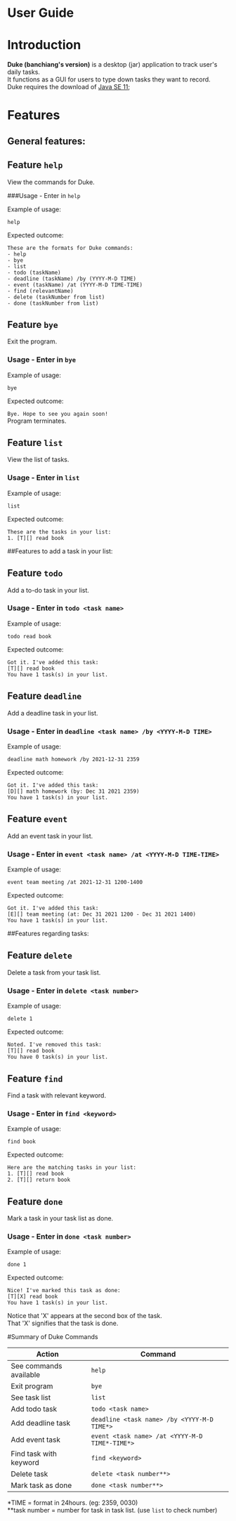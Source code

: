 # User Guide

# Introduction
**Duke (banchiang's version)** is a desktop (jar) application to track user's daily tasks. <br>
It functions as a GUI for users to type down tasks they want to record. <br>
Duke requires the download of [Java SE 11](https://www.oracle.com/java/technologies/javase-jdk11-downloads.html);

# Features 

## General features:

## Feature `help`
View the commands for Duke.

###Usage - Enter in `help`

Example of usage:

`help`

Expected outcome:

`These are the formats for Duke commands:` <br>
`- help` <br>
`- bye` <br>
`- list` <br>
`- todo (taskName)` <br>
`- deadline (taskName) /by (YYYY-M-D TIME)` <br>
`- event (taskName) /at (YYYY-M-D TIME-TIME)` <br>
`- find (relevantName)` <br>
`- delete (taskNumber from list)` <br>
`- done (taskNumber from list)` <br>

## Feature `bye`
Exit the program.

### Usage - Enter in `bye`

Example of usage:

`bye`

Expected outcome:

`Bye. Hope to see you again soon!`<br>
Program terminates.

## Feature `list` 
View the list of tasks.

### Usage - Enter in `list` 

Example of usage: 

`list`

Expected outcome:

`These are the tasks in your list:`<br>
`1. [T][] read book`

##Features to add a task in your list: 

## Feature `todo`
Add a to-do task in your list.

### Usage - Enter in `todo <task name>`

Example of usage:

`todo read book`

Expected outcome:

`Got it. I've added this task:`<br>
`[T][] read book` <br>
`You have 1 task(s) in your list.` 

## Feature `deadline`
Add a deadline task in your list.

### Usage - Enter in `deadline <task name> /by <YYYY-M-D TIME>`

Example of usage:

`deadline math homework /by 2021-12-31 2359`

Expected outcome:

`Got it. I've added this task:`<br>
`[D][] math homework (by: Dec 31 2021 2359)` <br>
`You have 1 task(s) in your list.`

## Feature `event`
Add an event task in your list.

### Usage - Enter in `event <task name> /at <YYYY-M-D TIME-TIME>`

Example of usage:

`event team meeting /at 2021-12-31 1200-1400`

Expected outcome:

`Got it. I've added this task:`<br>
`[E][] team meeting (at: Dec 31 2021 1200 - Dec 31 2021 1400)` <br>
`You have 1 task(s) in your list.`

##Features regarding tasks:

## Feature `delete`
Delete a task from your task list.

### Usage - Enter in `delete <task number>`

Example of usage:

`delete 1`

Expected outcome:

`Noted. I've removed this task:`<br>
`[T][] read book` <br>
`You have 0 task(s) in your list.`

## Feature `find`
Find a task with relevant keyword.

### Usage - Enter in `find <keyword>`

Example of usage:

`find book`

Expected outcome:

`Here are the matching tasks in your list:`<br>
`1. [T][] read book` <br>
`2. [T][] return book`

## Feature `done`
Mark a task in your task list as done.

### Usage - Enter in `done <task number>`

Example of usage:

`done 1`

Expected outcome:

`Nice! I've marked this task as done:`<br>
`[T][X] read book` <br>
`You have 1 task(s) in your list.` <br>

Notice that 'X' appears at the second box of the task. <br>
That 'X' signifies that the task is done.

#Summary of Duke Commands

Action | Command
------ | --------
See commands available | `help`
Exit program | `bye`
See task list | `list`
Add todo task | `todo <task name>`
Add deadline task | `deadline <task name> /by <YYYY-M-D TIME*>`
Add event task | `event <task name> /at <YYYY-M-D TIME*-TIME*>`
Find task with keyword | `find <keyword>`
Delete task | `delete <task number**>`
Mark task as done | `done <task number**>`

*TIME = format in 24hours. (eg: 2359, 0030) <br>
**task number = number for task in task list. (use `list` to check number) 
